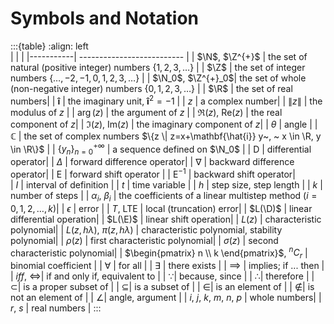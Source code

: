 # Symbols and Notation

:::{table} 
:align: left  
|     |   |
|-----------| -------------------------- |
| $\N$, $\Z^{+}$      | the set of natural (positive integer) numbers $\{1, 2, 3, \ldots\}$ |
| $\Z$      | the set of integer numbers $\{\ldots, -2, -1, 0, 1, 2, 3, \ldots\}$ |
| $\N_0$, $\Z^{+}_0$| the set of whole (non-negative integer) numbers $\{ 0, 1, 2, 3, \ldots\}$ |
| $\R$      | the set of real numbers|
| $\mathbf{\hat{i}}$      | the imaginary unit, $\mathbf{\hat{i}}^2=-1$ |
| $z$      | a complex number|
| $\|z\|$   | the modulus of $z$ |
| $\arg(z)$ | the argument of $z$ |
| $\Re(z)$, $\mathrm{Re}(z)$  | the real component of $z$|
| $\Im(z)$, $\mathrm{Im}(z)$  | the imaginary component of $z$|
| $\theta$  | angle |
| $\mathbb{C}$      | the set of complex numbers $\{z \| z=x+\mathbf{\hat{i}} y~, ~ x \in \R, y \in \R\}$ |
| $\{y_n\}_{n=0}^{+\infty}$ | a sequence defined on $\N_0$ |
| $\mathrm{D}$      | differential operator|
| $\Delta$  | forward difference operator|
| $\nabla$  | backward difference operator|
| $\mathrm{E}$      | forward shift operator |
| $\mathrm{E}^{-1}$ | backward shift operator|   
| $I$       | interval of definition |
| $t$       | time variable |
| $h$       | step size, step length |
| $k$       | number of steps |
| $\alpha_i$, $\beta_i$ | the coefficients of a linear multistep method ($i=0, 1, 2, \ldots, k$)|
| $\epsilon$ | error           |
| $T$, LTE    | local (truncation) error| 
| $L(\D)$   | linear differential operation|
| $L(\E)$   | linear shift operation|
| $L(z)$    | characteristic polynomial|
| $L(z, h\lambda)$, $\pi(z, h\lambda)$    | characteristic polynomial, stability polynomial|
| $\rho(z)$    | first characteristic polynomial|
| $\sigma(z)$    | second characteristic polynomial|
| $\begin{pmatrix} n \\ k \end{pmatrix}$, $^n C_r$        | binomial coefficient |
|  $\forall$    | for all |
|  $\exists$    | there exists |
|  $\implies$    | implies; if ... then |
| *iff*, $\iff$| if and only if, equivalent to |
| $\because$| because, since |
| $\therefore$| therefore |
| $\subset$| is a proper subset of |
| $\subseteq$| is a subset of |
| $\in$| is an element of |
| $\notin$| is not an element of |
| $\angle$| angle, argument |
| $i$, $j$, $k$, $m$, $n$, $p$    | whole numbers|
| $r$, $s$  | real numbers |
:::

